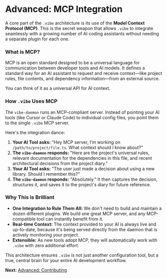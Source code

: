 # Advanced: MCP Integration

A core part of the `.vibe` architecture is its use of the **Model Context Protocol (MCP)**. This is the secret weapon that allows `.vibe` to integrate seamlessly with a growing number of AI coding assistants without needing a separate plugin for each one.

### What is MCP?

MCP is an open standard designed to be a universal language for communication between developer tools and AI models. It defines a standard way for an AI assistant to request and receive context—like project rules, file contents, and dependency information—from an external source.

You can think of it as a universal API for AI context.

### How `.vibe` Uses MCP

The `vibe-daemon` runs an MCP-compliant server. Instead of pointing your AI tools (like Cursor or Claude Code) to individual config files, you point them to the single `.vibe` MCP server.

Here's the integration dance:

1. **Your AI Tool asks:** "Hey MCP server, I'm working on `/path/to/project/file.ts`. What context should I know about?"
2. **The `vibe-daemon` responds:** "Here are the project's universal rules, relevant documentation for the dependencies in this file, and recent architectural decisions from the project diary."
3. **Your AI Tool asks:** "The user just made a decision about using a new library. Should I remember this?"
4. **The `vibe-daemon` responds:** "Absolutely." It then captures the decision, structures it, and saves it to the project's diary for future reference.

### Why This is Brilliant

- **One Integration to Rule Them All:** We don't need to build and maintain a dozen different plugins. We build one great MCP server, and any MCP-compatible tool can instantly benefit from it.
- **Real-time Context:** The context provided to your AI is always live and up-to-date, because it's being served directly from the daemon that is actively monitoring your project.
- **Extensible:** As new tools adopt MCP, they will automatically work with `.vibe` with zero additional effort.

This architecture ensures `.vibe` is not just another configuration tool, but a true, central brain for your entire AI development workflow.

**Next:** [Advanced: Contributing](./02-contributing.md)
